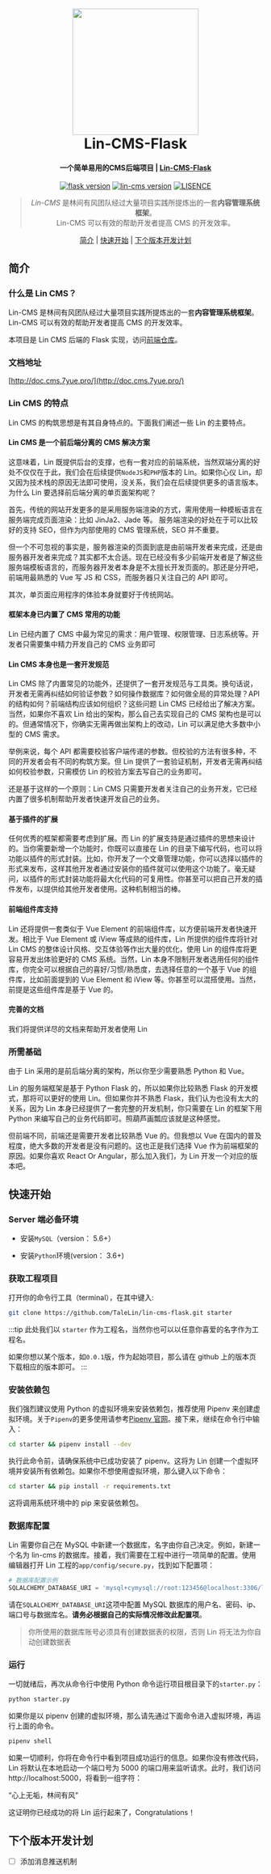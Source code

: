 <!-- # Lin-CMS-Flask -->

<h1 align="center">
  <a href="http://doc.cms.7yue.pro/">
  <img src="http://doc.cms.7yue.pro/left-logo.png" width="250"/></a>
  <br>
  Lin-CMS-Flask
</h1>

<h4 align="center">一个简单易用的CMS后端项目 | <a href="http://doc.cms.7yue.pro/" target="_blank">Lin-CMS-Flask</a></h4>

<p align="center">
  <a href="http://flask.pocoo.org/docs/1.0/" rel="nofollow">
  <img src="https://img.shields.io/badge/flask-%3D%3D1.0.2-yellow.svg" alt="flask version" data-canonical-src="https://img.shields.io/badge/flask-%3D%3D1.0.2-yellow.svg" style="max-width:100%;"></a>
  <a href="https://pypi.org/project/Lin-CMS/" rel="nofollow"><img src="https://img.shields.io/badge/lin--cms-%3D%3D0.1.1-orange.svg" alt="lin-cms version" data-canonical-src="https://img.shields.io/badge/lin--cms-%3D%3D0.1.1-orange.svge" style="max-width:100%;"></a>
  <a href="http://doc.cms.7yue.pro/" rel="nofollow"><img src="https://img.shields.io/badge/license-MIT-lightgrey.svg" alt="LISENCE" data-canonical-src="https://img.shields.io/badge/license-MIT-lightgrey.svg" style="max-width:100%;"></a>
</p>

<blockquote align="center">
  <em>Lin-CMS</em> 是林间有风团队经过大量项目实践所提炼出的一套<strong>内容管理系统框架</strong>。<br>
 Lin-CMS 可以有效的帮助开发者提高 CMS 的开发效率。
</blockquote>

<p align="center">
  <a href="#简介">简介</a>&nbsp;|&nbsp;<a href="#快速开始">快速开始</a>&nbsp;|&nbsp;<a href="#下个版本开发计划">下个版本开发计划</a>
</p>

## 简介

### 什么是 Lin CMS？

Lin-CMS 是林间有风团队经过大量项目实践所提炼出的一套**内容管理系统框架**。Lin-CMS 可以有效的帮助开发者提高 CMS 的开发效率。

本项目是 Lin CMS 后端的 Flask 实现，访问[前端仓库](https://github.com/TaleLin/lin-cms-vue)。

### 文档地址

[http://doc.cms.7yue.pro/](http://doc.cms.7yue.pro/)

### Lin CMS 的特点

Lin CMS 的构筑思想是有其自身特点的。下面我们阐述一些 Lin 的主要特点。

#### Lin CMS 是一个前后端分离的 CMS 解决方案

这意味着，Lin 既提供后台的支撑，也有一套对应的前端系统，当然双端分离的好处不仅仅在于此，我们会在后续提供`NodeJS`和`PHP`版本的 Lin。如果你心仪 Lin，却又因为技术栈的原因无法即可使用，没关系，我们会在后续提供更多的语言版本。为什么 Lin 要选择前后端分离的单页面架构呢？

首先，传统的网站开发更多的是采用服务端渲染的方式，需用使用一种模板语言在服务端完成页面渲染：比如 JinJa2、Jade 等。
服务端渲染的好处在于可以比较好的支持 SEO，但作为内部使用的 CMS 管理系统，SEO 并不重要。

但一个不可忽视的事实是，服务器渲染的页面到底是由前端开发者来完成，还是由服务器开发者来完成？其实都不太合适。现在已经没有多少前端开发者是了解这些服务端模板语言的，而服务器开发者本身是不太擅长开发页面的。那还是分开吧，前端用最熟悉的 Vue 写 JS 和 CSS，而服务器只关注自己的 API 即可。

其次，单页面应用程序的体验本身就要好于传统网站。

#### 框架本身已内置了 CMS 常用的功能

Lin 已经内置了 CMS 中最为常见的需求：用户管理、权限管理、日志系统等。开发者只需要集中精力开发自己的 CMS 业务即可

#### Lin CMS 本身也是一套开发规范

Lin CMS 除了内置常见的功能外，还提供了一套开发规范与工具类。换句话说，开发者无需再纠结如何验证参数？如何操作数据库？如何做全局的异常处理？API 的结构如何？前端结构应该如何组织？这些问题 Lin CMS 已经给出了解决方案。当然，如果你不喜欢 Lin 给出的架构，那么自己去实现自己的 CMS 架构也是可以的。但通常情况下，你确实无需再做出架构上的改动，Lin 可以满足绝大多数中小型的 CMS 需求。

举例来说，每个 API 都需要校验客户端传递的参数。但校验的方法有很多种，不同的开发者会有不同的构筑方案。但 Lin 提供了一套验证机制，开发者无需再纠结如何校验参数，只需模仿 Lin 的校验方案去写自己的业务即可。

还是基于这样的一个原则：Lin CMS 只需要开发者关注自己的业务开发，它已经内置了很多机制帮助开发者快速开发自己的业务。

#### 基于插件的扩展

任何优秀的框架都需要考虑到扩展。而 Lin 的扩展支持是通过插件的思想来设计的。当你需要新增一个功能时，你既可以直接在 Lin 的目录下编写代码，也可以将功能以插件的形式封装。比如，你开发了一个文章管理功能，你可以选择以插件的形式来发布，这样其他开发者通过安装你的插件就可以使用这个功能了。毫无疑问，以插件的形式封装功能将最大化代码的可复用性。你甚至可以把自己开发的插件发布，以提供给其他开发者使用。这种机制相当的棒。

#### 前端组件库支持

Lin 还将提供一套类似于 Vue Element 的前端组件库，以方便前端开发者快速开发。相比于 Vue Element 或 iView 等成熟的组件库，Lin 所提供的组件库将针对 Lin CMS 的整体设计风格、交互体验等作出大量的优化，使用 Lin 的组件库将更容易开发出体验更好的 CMS 系统。当然，Lin 本身不限制开发者选用任何的组件库，你完全可以根据自己的喜好/习惯/熟悉度，去选择任意的一个基于 Vue 的组件库，比如前面提到的 Vue Element 和 iView 等。你甚至可以混搭使用。当然，前提是这些组件库是基于 Vue 的。

#### 完善的文档

我们将提供详尽的文档来帮助开发者使用 Lin

### 所需基础

由于 Lin 采用的是前后端分离的架构，所以你至少需要熟悉 Python 和 Vue。

Lin 的服务端框架是基于 Python Flask 的，所以如果你比较熟悉 Flask 的开发模式，那将可以更好的使用 Lin。但如果你并不熟悉 Flask，我们认为也没有太大的关系，因为 Lin 本身已经提供了一套完整的开发机制，你只需要在 Lin 的框架下用 Python 来编写自己的业务代码即可。照葫芦画瓢应该就是这种感觉。

但前端不同，前端还是需要开发者比较熟悉 Vue 的。但我想以 Vue 在国内的普及程度，绝大多数的开发者是没有问题的。这也正是我们选择 Vue 作为前端框架的原因。如果你喜欢 React Or Angular，那么加入我们，为 Lin 开发一个对应的版本吧。

## 快速开始

### Server 端必备环境

- 安装`MySQL`（version： 5.6+）

- 安装`Python`环境(version： 3.6+)

### 获取工程项目

打开你的命令行工具（terminal），在其中键入:

```bash
git clone https://github.com/TaleLin/lin-cms-flask.git starter
```

:::tip
此处我们以 `starter` 作为工程名，当然你也可以以任意你喜爱的名字作为工程名。

如果你想以某个版本，如`0.0.1`版，作为起始项目，那么请在 github 上的版本页下载相应的版本即可。
:::

### 安装依赖包

我们强烈建议使用 Python 的虚拟环境来安装依赖包，推荐使用 Pipenv 来创建虚拟环境。关于`Pipenv`的更多使用请参考[Pipenv 官网](https://pipenv.readthedocs.io/en/latest/)。接下来，继续在命令行中输入：

```bash
cd starter && pipenv install --dev
```

执行此命令前，请确保系统中已成功安装了 pipenv。这将为 Lin 创建一个虚拟环境并安装所有依赖包。如果你不想使用虚拟环境，那么键入以下命令：

```bash
cd starter && pip install -r requirements.txt
```

这将调用系统环境中的 pip 来安装依赖包。

### 数据库配置

Lin 需要你自己在 MySQL 中新建一个数据库，名字由你自己决定。例如，新建一个名为 lin-cms 的数据库。接着，我们需要在工程中进行一项简单的配置。使用编辑器打开 Lin 工程的`app/config/secure.py`，找到如下配置项：

```py
# 数据库配置示例
SQLALCHEMY_DATABASE_URI = 'mysql+cymysql://root:123456@localhost:3306/lin-cms'
```

请在`SQLALCHEMY_DATABASE_URI`这项中配置 MySQL 数据库的用户名、密码、ip、端口号与数据库名。**请务必根据自己的实际情况修改此配置项**。

> 你所使用的数据库账号必须具有创建数据表的权限，否则 Lin 将无法为你自动创建数据表

### 运行

一切就绪后，再次从命令行中使用 Python 命令运行项目根目录下的`starter.py`：

```bash
python starter.py
```

如果你是以 pipenv 创建的虚拟环境，那么请先通过下面命令进入虚拟环境，再运行上面的命令。

```bash
pipenv shell
```

如果一切顺利，你将在命令行中看到项目成功运行的信息。如果你没有修改代码，Lin 将默认在本地启动一个端口号为 5000 的端口用来监听请求。此时，我们访问http://localhost:5000，将看到一组字符：

“心上无垢，林间有风"

这证明你已经成功的将 Lin 运行起来了，Congratulations！

## 下个版本开发计划

- [ ] 添加消息推送机制
